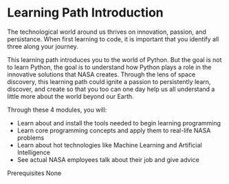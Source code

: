 # Learning Path Introduction

The technological world around us thrives on innovation, passion, and persistance. When first learning to code, it is important that you identify all three along your journey.

This learning path introduces you to the world of Python. But the goal is not to learn Python, the goal is to understand how Python plays a role in the innovative solutions that NASA creates. Through the lens of space discovery, this learning path could ignite a passion to persistently learn, discover, and create so that you too can one day help us all understand a little more about the world beyond our Earth.

Through these 4 modules, you will:

- Learn about and install the tools needed to begin learning programming
- Learn core programming concepts and apply them to real-life NASA problems
- Learn about hot technologies like Machine Learning and Artificial Intelligence
- See actual NASA employees talk about their job and give advice

Prerequisites
None

